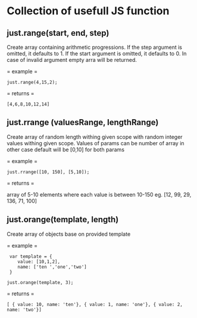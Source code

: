 Collection of usefull JS function
=================================

just.range(start, end, step)
------------------------------
 Create array containing arithmetic progressions.
 If the step argument is omitted, it defaults to 1. 
 If the start argument is omitted, it defaults to 0. 
 In case of invalid argument empty arra will be returned.

 = example =
 
 	just.range(4,15,2);
 
 = returns = 
 
 	[4,6,8,10,12,14]


 just.rrange (valuesRange, lengthRange)
 ----------------------------------------

 Create array of random length withing given scope with random integer values withing given scope.
 Values of params can be number of array in other case default will be [0,10] for both params

 = example =

 	just.rrange([10, 150], [5,10]);

 = returns =

 array of 5-10 elements where each value is between 10-150
 eg. [12, 99, 29, 136, 71, 100]


 just.orange(template, length)
 -------------------------------

 Create array of objects base on provided template

 = example =

	 var template = {
	 	value: [10,1,2],
	 	name: ['ten ','one','two']
	 }

	just.orange(template, 3);

= returns =

	[ { value: 10, name: 'ten'}, { value: 1, name: 'one'}, { value: 2, name: 'two'}]